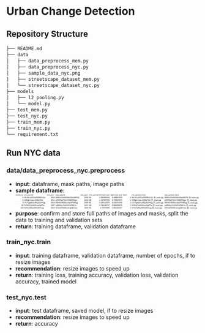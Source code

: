 # Urban Change Detection
## Repository Structure
```
├── README.md
├── data
│   ├── data_preprocess_mem.py
│   ├── data_preprocess_nyc.py
│   ├── sample_data_nyc.png
|   ├── streetscape_dataset_mem.py
│   └── streetscape_dataset_nyc.py
├── models
│   ├── l2_pooling.py
│   └── model.py
├── test_mem.py
├── test_nyc.py
├── train_mem.py
├── train_nyc.py
└── requirement.txt
```

## Run NYC data
### data/data_preprocess_nyc.preprocess
- **input**: dataframe, mask paths, image paths
- **sample dataframe**: ![format](./data/sample_data_nyc.png)
- **purpose**: confirm and store full paths of images and masks, split the data to training and validation sets
- **return**: training dataframe, validation dataframe

### train_nyc.train
- **input**: training dataframe, validation dataframe, number of epochs, if to resize images
- **recommendation**: resize images to speed up
- **return**: training loss, training accuracy, validation loss, validation accuracy, trained model

### test_nyc.test
- **input**: test dataframe, saved model, if to resize images
- **recommendation**: resize images to speed up
- **return**: accuracy